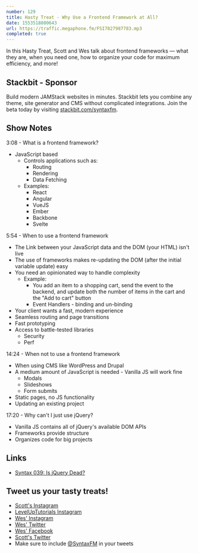 ```yaml
---
number: 129
title: Hasty Treat - Why Use a Frontend Framework at All?
date: 1553518800643
url: https://traffic.megaphone.fm/FSI7827987783.mp3
completed: true
---
```


In this Hasty Treat, Scott and Wes talk about frontend frameworks — what they are, when you need one, how to organize your code for maximum efficiency, and more!

## Stackbit - Sponsor

Build modern JAMStack websites in minutes. Stackbit lets you combine any theme, site generator and CMS without complicated integrations. Join the beta today by visiting [stackbit.com/syntaxfm](https://www.stackbit.com/syntaxfm/).

## Show Notes

3:08 - What is a frontend framework?

* JavaScript based
    * Controls applications such as:
    	* Routing
    	* Rendering
    	* Data Fetching
	* Examples:
    	* React
    	* Angular
    	* VueJS
    	* Ember
    	* Backbone
    	* Svelte

5:54 - When to use a frontend framework

* The Link between your JavaScript data and the DOM (your HTML) isn't live
* The use of frameworks makes re-updating the DOM (after the initial variable update) easy
* You need an opinionated way to handle complexity
    * Example:
    	* You add an item to a shopping cart, send the event to the backend, and update both the number of items in the cart and the "Add to cart" button
    	* Event Handlers - binding and un-binding
* Your client wants a fast, modern experience
* Seamless routing and page transitions
* Fast prototyping
* Access to battle-tested libraries
    * Security
    * Perf

14:24 - When not to use a frontend framework

* When using CMS like WordPress and Drupal
* A medium amount of JavaScript is needed - Vanilla JS will work fine
    * Modals
    * Slideshows
    * Form submits
* Static pages, no JS functionality
* Updating an existing project

17:20 - Why can't I just use jQuery?

* Vanilla JS contains all of jQuery's available DOM APIs 
* Frameworks provide structure
* Organizes code for big projects

## Links
* [Syntax 039: Is jQuery Dead?](https://syntax.fm/show/039/is-jquery-dead)

## Tweet us your tasty treats!
* [Scott's Instagram](https://www.instagram.com/stolinski/)
* [LevelUpTutorials Instagram](https://www.instagram.com/LevelUpTutorials/)
* [Wes' Instagram](https://www.instagram.com/wesbos/)
* [Wes' Twitter](https://twitter.com/wesbos)
* [Wes' Facebook](https://www.facebook.com/wesbos.developer)
* [Scott's Twitter](https://twitter.com/stolinski)
* Make sure to include [@SyntaxFM](https://twitter.com/SyntaxFM) in your tweets